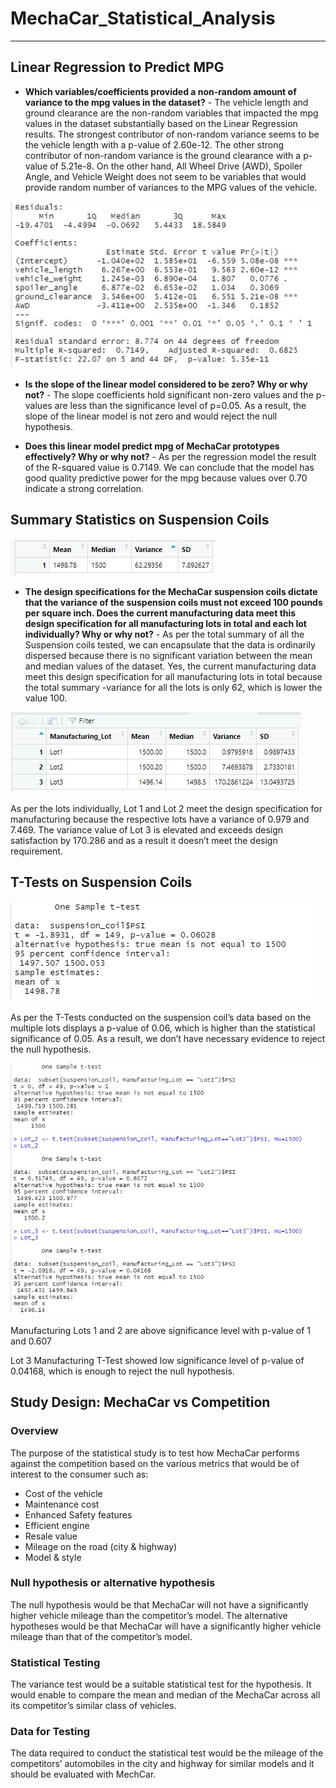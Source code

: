 # MechaCar_Statistical_Analysis
---

## Linear Regression to Predict MPG

-	**Which variables/coefficients provided a non-random amount of variance to the mpg values in the dataset?** - The vehicle length and ground clearance are the non-random variables that impacted the mpg values in the dataset substantially based on the Linear Regression results. The strongest contributor of non-random variance seems to be the vehicle length with a p-value of 2.60e-12. The other strong contributor of non-random variance is the ground clearance with a p-value of 5.21e-8. On the other hand, All Wheel Drive (AWD), Spoiler Angle, and Vehicle Weight does not seem to be variables that would provide random number of variances to the MPG values of the vehicle.

![This is an image]( https://github.com/Josna-Aykkara/MechaCar_Statistical_Analysis/blob/main/Images/Linear%20Reg.JPG)

-	**Is the slope of the linear model considered to be zero? Why or why not?** - The slope coefficients hold significant non-zero values and the p-values are less than the significance level of p=0.05. As a result, the slope of the linear model is not zero and would reject the null hypothesis.

-	**Does this linear model predict mpg of MechaCar prototypes effectively? Why or why not?** - As per the regression model the result of the R-squared value is 0.7149. We can conclude that the model has good quality predictive power for the mpg because values over 0.70 indicate a strong correlation.

## Summary Statistics on Suspension Coils

![This is an image]( https://github.com/Josna-Aykkara/MechaCar_Statistical_Analysis/blob/main/Images/total%20summary.JPG)

-	**The design specifications for the MechaCar suspension coils dictate that the variance of the suspension coils must not exceed 100 pounds per square inch. Does the current manufacturing data meet this design specification for all manufacturing lots in total and each lot individually? Why or why not?** - 
As per the total summary of all the Suspension coils tested, we can encapsulate that the data is ordinarily dispersed because there is no significant variation between the mean and median values of the dataset. Yes, the current manufacturing data meet this design specification for all manufacturing lots in total because the total summary -variance for all the lots is only 62, which is lower the value 100. 

![This is an image]( https://github.com/Josna-Aykkara/MechaCar_Statistical_Analysis/blob/main/Images/Lot%20summary.JPG)


As per the lots individually, Lot 1 and Lot 2 meet the design specification for manufacturing because the respective lots have a variance of 0.979 and 7.469. The variance value of Lot 3 is elevated and exceeds design satisfaction by 170.286 and as a result it doesn’t meet the design requirement. 

## T-Tests on Suspension Coils

![This is an image]( https://github.com/Josna-Aykkara/MechaCar_Statistical_Analysis/blob/main/Images/T-Tests%20summary.JPG)

As per the T-Tests conducted on the suspension coil’s data based on the multiple lots displays a p-value of 0.06, which is higher than the statistical significance of 0.05. As a result, we don’t have necessary evidence to reject the null hypothesis.

![This is an image]( https://github.com/Josna-Aykkara/MechaCar_Statistical_Analysis/blob/main/Images/T-Tests%20by%20lots.JPG)


Manufacturing Lots 1 and 2 are above significance level with p-value of 1 and 0.607

Lot 3 Manufacturing T-Test showed low significance level of p-value of 0.04168, which is enough to reject the null hypothesis.

## Study Design: MechaCar vs Competition

### Overview
The purpose of the statistical study is to test how MechaCar performs against the competition based on the various metrics that would be of interest to the consumer such as:
-	Cost of the vehicle 
-	Maintenance cost 
-	Enhanced Safety features 
-	Efficient engine 
-	Resale value 
-	Mileage on the road (city & highway)
-	Model & style

### Null hypothesis or alternative hypothesis
The null hypothesis would be that MechaCar will not have a significantly higher vehicle mileage than the competitor’s model. The alternative hypotheses would be that MechaCar will have a significantly higher vehicle mileage than that of the competitor’s model.

### Statistical Testing 
The variance test would be a suitable statistical test for the hypothesis. It would enable to compare the mean and median of the MechaCar across all its competitor’s similar class of vehicles.  

### Data for Testing 
The data required to conduct the statistical test would be the mileage of the competitors’ automobiles in the city and highway for similar models and it should be evaluated with MechCar. 


